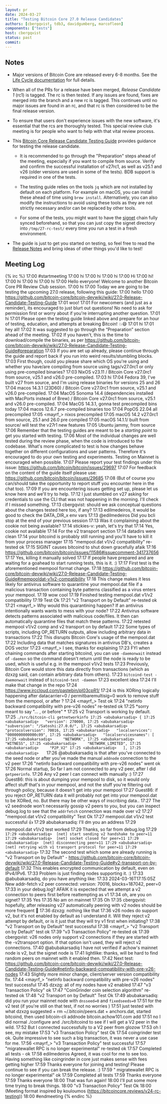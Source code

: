 ```yaml
---
layout: pr
date: 2024-03-27
title: "Testing Bitcoin Core 27.0 Release Candidates"
authors: [cbergqvist, tdb3, davidgumberg, marcofleon]
components: ["tests"]
host: cbergqvist
status: past
commit:
---
```


## Notes

- Major versions of Bitcoin Core are released every 6-8 months. See the [Life
  Cycle documentation](https://bitcoincore.org/en/lifecycle/) for full details.

- When all of the PRs for a release have been merged, _Release Candidate 1_
  (rc1) is tagged. The rc is then tested. If any issues are found, fixes are
  merged into the branch and a new rc is tagged. This continues until no major
  issues are found in an rc, and that rc is then considered to be the final
  release version.

- To ensure that users don't experience issues with the new software, it's
  essential that the rcs are thoroughly tested. This special review club
  meeting is for people who want to help with that vital review process.

- This [Bitcoin Core Release Candidate Testing
  Guide](https://github.com/bitcoin-core/bitcoin-devwiki/wiki/27.0-Release-Candidate-Testing-Guide) provides guidance for testing the release candidate.

  - It is recommended to go through the "Preparation" steps ahead of the meeting, especially if you want to compile from source. Verify and confirm the successful installation of v27rc1, as well as v25.1 and v26 (older versions are used in some of the tests). BDB support is required in one of the tests.

  - The testing guide relies on the tools `jq` which are not installed by default on each platform. For example on macOS, you can install these ahead of time using `brew install`. Alternatively, you can also modify the instructions to avoid using these tools as they are not strictly necessary and/or can be replaced by other tools.

  - For some of the tests, you might want to have the [signet](https://en.bitcoin.it/wiki/Signet) chain fully synced beforehand, so that you can just copy the signet directory into `/tmp/27-rc-test/` every time you run a test in a fresh environment.

- The guide is just to get you started on testing, so feel free to read the [Release Notes](https://github.com/bitcoin-core/bitcoin-devwiki/wiki/27.0-Release-Notes-Draft)
  and bring ideas of other things you'd like to test!

## Meeting Log

{% irc %}
17:00 <cbergqvist> #startmeeting
17:00 <stickies-v> hi
17:00 <tdb3> hi
17:00 <dzxzg> hi
17:00 <marcofleon> Hi
17:00 <ion-> hi!
17:00 <vostrnad> hi
17:00 <glozow> hi
17:00 <Jamal> hi
17:00 <cbergqvist> Hello everyone! Welcome to another Bitcoin Core PR Review Club session.
17:00 <mayrf> hi
17:00 <cbergqvist> Today we are going to be testing the upcoming 27.0 release, following this guide:
17:00 <abubakarsadiq> hello
17:00 <cbergqvist> https://github.com/bitcoin-core/bitcoin-devwiki/wiki/27.0-Release-Candidate-Testing-Guide
17:01 <marcofleon> woo!
17:01 <cbergqvist> For newcomers (and just as a reminder), its encouraged to just blurt out questions! No need to ask for permission first or worry about if you're interrupting another question.
17:01 <Guest79> hi
17:01 <cbergqvist> Please open the testing guide linked above and prepare for an hour of testing, education, and attempts at breaking ₿itcoin! 💥😄
17:01 <edilmedeiros> hi
17:01 <Guest70> hey all!
17:02 <cbergqvist> It was suggested to go through the “Preparation” section ahead of the meeting.
17:02 <cbergqvist> If you haven't, this is the time to download/compile the binaries, as per https://github.com/bitcoin-core/bitcoin-devwiki/wiki/27.0-Release-Candidate-Testing-Guide#preparation
17:03 <cbergqvist> If you are set up already, please continue through the guide and report back if you run into weird results/stumbling blocks.
17:03 <cbergqvist> First though, could you please share which OS you're using and whether you have/are compiling from source using tags/v27.0rc1 or only using pre-compiled binaries?
17:03 <cbergqvist> NixOS v23.11 / Bitcoin Core v27.0rc1 from source, v25.1 and v26.0 pre-compiled.
17:03 <b10c> hi
17:04 <dzxzg> Fedora 39, I've built v27 from source, and I'm using release binaries for versions 25 and 26
17:04 <ion-> macos 14.3.1 (23D60) / Bitcoin Core v27.0rc1 from source, v25.1 and v26.0 pre-compiled.
17:04 <edilmedeiros> MacOS Sonoma 14.4 (dependencies installed with MacPorts instead of Brew) / Bitcoin Core v27.0rc1 from source, v25.1 and v26.0 pre-compiled.
17:04 <stickies-v> MacOS 14.3.1, gonna test precompiled bins today
17:04 <Jamal> macos 12.6.7 pre-compiled binaries too
17:04 <Guest63> PopOS 22.04 all precompiled
17:05 <mayrf_> nixos precompiled
17:05 <marcofleon> macOS 14.2 v27.0rc1 from source, 25.1 and 26.0 pre compiled
17:05 <abubakarsadiq> macOS 14.1.1/  built from source/ will test the v27r1 new features
17:05 <glozow> Ubuntu jammy, from source
17:06 <cbergqvist> Remember that the testing guides are meant to be a *starting point* to get you started with testing.
17:06 <cbergqvist> Most of the individual changes are well tested during the review phase, when the code is introduced to the codebase. What's more complicated to test is how changes behave together on different configurations and user patterns. Therefore it's encouraged to do your own testing and experiments. Testing on Mainnet is encouraged when possible.
17:07 <cbergqvist> Please report your test findings under this issue: https://github.com/bitcoin/bitcoin/issues/29697
17:07 <cbergqvist> For feedback on the content of the guide itself please use: https://github.com/bitcoin/bitcoin/issues/29685
17:08 <cbergqvist> (But of course you can/should take the opportunity to report stuff you encounter here in the chat too).
17:09 <cbergqvist> If you are encountering issues getting set up, please let us know here and we'll try to help.
17:12 <edilmedeiros> I just stumbled on v27 asking for credentials to use the CLI that was not happening in the morning. I'll check if I missed something.
17:13 <stickies-v> cbergqvist: should we ask conceptual questions about the changes tested here too, if any?
17:13 <tdb3> edilmedeiros, it would be good to check the DATA_DIR_x env vars
17:13 <dzxzg> @edilmedeiros Did you bcli stop at the end of your previous session
17:13 <tdb3> Was it complaining about the cookie not being available?
17:14 <cbergqvist> stickies-v: yeah, let's try that
17:14 <edilmedeiros> Yes, cookie not available
17:14 <edilmedeiros> For the v2 transport section
17:14 <edilmedeiros> datadirs were clean
17:14 <dzxzg> your bitcoind is probably still running and you'll have to kill it from your process manager
17:15 <ion-> "mempool.dat v1/v2 compatibility" re-tested ok
17:15 <dzxzg> SIGINT causes bitcoind to shut down gracefully afaik
17:16 <dzxzg> https://github.com/bitcoin/bitcoin/issues/11586#issuecomment-341737656
17:17 <edilmedeiros> Yes, killing it manually solved
17:17 <cbergqvist> If people have prepared and are waiting for a goahead to start running tests, this is it. :)
17:17 <cbergqvist> First test is the aforementioned mempool format change.
17:18 <cbergqvist> https://github.com/bitcoin-core/bitcoin-devwiki/wiki/27.0-Release-Candidate-Testing-Guide#mempooldat-v1v2-compatibility
17:18 <cbergqvist> This change makes it less likely for antivirus software to quarantine your mempool.dat file if a malicious transaction containing byte patterns classified as a virus enters your mempool.
17:19 <Guest86> wow cool
17:19 <Jamal> Finished testing mempool.dat v1/v2 compatibility
17:19 <Jamal> Test Ok
17:21 <ion-> "v2 Transport on by Default" re-tested ok
17:21 <mayrf_> Why would this quarantining happen? If an antivirus intentionally wants wants to mess with your node? 
17:22 <tdb3> Antivirus software detects patterns associated with malicious code/files.  It then can automatically quarantine files that match these patterns.
17:22 <edilmedeiros> retested mempool v1/v2 comp and v2 transport on by default
17:22 <dzxzg> Some types of scripts, including OP_RETURN outputs, allow including arbitrary data in transactions
17:22 <tdb3> This disrupts Bitcoin Core's usage of the mempool.dat
17:22 <dzxzg> Including data that matches signatures in antivirus DB's, creates a DOS vector
17:23 <mayrf_> I see, thanks for explaining
17:23 <stickies-v> FYI when chaining commands after starting bitcoind, you can use `-daemonwait` instead of `-daemon` so the command doesn't return until the node is ready to be used, which is useful e.g. in the mempool v1/v2 tests
17:23 <tdb3> Previously, Bitcoin Core would store this data directly from transactions (which as dzxzg said, can contain arbitrary data from others).
17:23 <stickies-v> `bitcoind-test -daemonwait` instead of `bitcoind-test -daemon`
17:23 <tdb3> excellent idea
17:24 <tdb3> I'll make that change in the repo
17:24 <abubakarsadiq> https://www.irccloud.com/pastebin/pI03cpR1/
17:24 <Guest86> is this XORing logically happening after datacarrier=0 / permitbaremultisig=0 work to remove stuff from the mempool, or after ?
17:24 <mayrf_> Test ok
17:24 <ion-> "netinfo backward compatibility with pre-v26 nodes" re-tested ok
17:25 <Guest86> *sorry meant to say "... , or before" *
17:25 <abubakarsadiq> v2 Transport is working by default.
17:25 <abubakarsadiq>  ```./src/bitcoin-cli getnetworkinfo
17:25 <abubakarsadiq> {
17:25 <abubakarsadiq>   "version": 270000,
17:25 <abubakarsadiq>   "subversion": "/Satoshi:27.0.0/",
17:25 <abubakarsadiq>   "protocolversion": 70016,
17:25 <abubakarsadiq>   "localservices": "0000000000000c09",
17:25 <abubakarsadiq>   "localservicesnames": [
17:25 <abubakarsadiq>     "NETWORK",
17:25 <abubakarsadiq>     "WITNESS",
17:25 <abubakarsadiq>     "NETWORK_LIMITED",
17:25 <abubakarsadiq>     "P2P_V2"
17:25 <abubakarsadiq>   ],
17:25 <abubakarsadiq>   ```
17:26 <dzxzg> @abubakarsadiq is that after you've connected to the seed node or after you've made the manual `addnode` connection to the v2 peer
17:26 <edilmedeiros> "netinfo backward compatibility with pre-v26 nodes" went ok
17:26 <abubakarsadiq> Normal startup, So far I am not connected to any v2 peer, after I did `getpeerinfo`.
17:26 <abubakarsadiq> Any v2 peer I can connect with manually :)
17:27 <stickies-v> Guest86: this is about dumping your mempool to disk, so it would only affect stuff that's in your mempool, and not the stuff you're filtering out through policy, because it doesn't get into your mempool
17:27 <cbergqvist> Guest86: if you reject OP_RETURN data it will probably not get into your mempool.dat to be XORed, no. But there may be other ways of inscribing data..
17:27 <dzxzg> The v2 seednode won't necessarily gossip v2 peers to you, but you can inspect debug.log to see that the `addrfetch` connection was made over v2
17:27 <Naiyoma> "mempool.dat v1/v2 compatibility" Test Ok
17:27 <stickies-v> mempool.dat v1/v2 test successful 👍
17:29 <glozow> abubakarsadiq: I'll dm you an address
17:29 <dzxzg> mempool.dat v1/v2 test worked
17:29 <abubakarsadiq> Thanks, so far from debug.log
17:29 <abubakarsadiq> ```
17:29 <abubakarsadiq>  [net] start sending v2 handshake to peer=11
17:29 <abubakarsadiq>  [net] socket closed for peer=11
17:29 <abubakarsadiq>  [net] disconnecting peer=11
17:29 <abubakarsadiq> [net] retrying with v1 transport protocol for peer=11
17:29 <abubakarsadiq> ```
17:32 <cbergqvist> The second test which some are already running is "v2 Transport on by Default" - https://github.com/bitcoin-core/bitcoin-devwiki/wiki/27.0-Release-Candidate-Testing-Guide#v2-transport-on-by-default
17:32 <cbergqvist> This enables encrypted communication by default, even on IPv4/IPv6.
17:33 <cbergqvist> Problem is just finding nodes supporting it. :)
17:33 <dzxzg> @abubakarsadiq, do you have anything like: 
17:33 <dzxzg> 2024-03-16T17:15:05Z New addr-fetch v2 peer connected: version: 70016, blocks=187042, peer=0
17:33 <dzxzg> in your debug.log? AFAIK it is expected that we attempt a v2 connection to peers first before reattempting as v1
17:34 <glozow> oh, are you on signet?
17:35 <dzxzg> Yes
17:35 <abubakarsadiq> No am on mainnet 
17:35 <dzxzg> Oh
17:35 <stickies-v> cbergqvist: hopefully, after releasing v27 automatically peering with v2 nodes should be more frequent 🤞
17:36 <abubakarsadiq> dzxzg: nothing like that
17:36 <cbergqvist> v26 nodes do support v2, but it's not enabled by default as I understand it. Will they reject v2 attempt by default, or is it just that they will try v1 first when initiating?
17:38 <Jamal> "v2 Transport on by Default" test successful
17:38 <mayrf_> "v2 Transport on by Default" test ok
17:39 <ion-> "v3 Transaction Policy" re-tested ok
17:39 <lightlike> cbergqvist: v26 nodes only support v2 connections if they are started with the  -v2transport option. If that option isn't used, they will reject v2 connections.
17:40 <dzxzg> @abubakarsadiq I have not verified if achow's mainnet node is v2, but the signet node is
17:41 <cbergqvist> lightlike: thanks, will be hard to find random peers on mainnet with it enabled then.
17:42 <cbergqvist> Next test: https://github.com/bitcoin-core/bitcoin-devwiki/wiki/27.0-Release-Candidate-Testing-Guide#netinfo-backward-compatibility-with-pre-v26-nodes
17:43 <cbergqvist> Slightly more minor change, client/server version compatibility fix.
17:44 <mayrf_> "netinfo backward compatibility with pre-v26 nodes" test successful
17:45 <achow101> dzxzg: all of my nodes have v2 enabled
17:47 <edilmedeiros> "v3 Transaction Policy" ok
17:47 <ion-> "CoinGrinder coin selection algorithm" re-tested ok
17:48 <Naiyoma> "v2 Transport on by Default" Test Ok
17:49 <dzxzg> abubakarsadiq: did you run your mainnet node with `dnsseed=0` and `fixedseeds=0`
17:51 <dzxzg> for the v2 test (if you're still on that test, if not no worries )
17:51 <cbergqvist> just tested with what dzxzg suggested + rm ~/.bitcoin/peers.dat + anchors.dat, started bitcoind, then used bitcoin-cli addnode bitcoin.achow101.com add
17:51 <abubakarsadiq> no I did normal ./configure and ./src/bitcoind to see if I will get a V2 peer in the wild.
17:52 <abubakarsadiq> But I connected successfully to a V2 peer from glozow 
17:53 <dzxzg> oh I see, my mistake
17:53 <Jamal> "v3 Transaction Policy" test Ok
17:54 <edilmedeiros> coingrinder test ok. Quite impressive to see such a big transaction, it was never a use case for me.
17:56 <mayrf_> "v3 Transaction Policy" test successful
17:57 <ion-> "migratewallet RPC is no longer experimental" re-tested ok
17:57 <ion-> Completed all tests - ok
17:58 <marcofleon> edilmedeiros Agreed, it was cool for me to see too. Having something like coingrinder in core just makes sense with fees getting higher
17:59 <cbergqvist> Thanks everyone for joining and testing! Please continue to see if you can break the release. :)
17:59 <edilmedeiros> " migratewallet RPC is no longer experimental" ok
17:59 <edilmedeiros> Completed all tests
17:59 <tdb3> Thanks everyone
17:59 <edilmedeiros> Thanks everyone
18:00 <ion-> That was fun again!
18:00 <edilmedeiros> I'll put some more time trying to break things.
18:00 <Naiyoma> "v3 Transaction Policy" Test Ok
18:00 <cbergqvist> (Meeting format inspired by kouloumos (https://bitcoincore.reviews/v24-rc-testing))
18:00 <cbergqvist> #endmeeting
{% endirc %}

